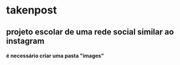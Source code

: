 # takenpost
## projeto escolar de uma rede social similar ao instagram
#### é necessário criar uma pasta "images"
